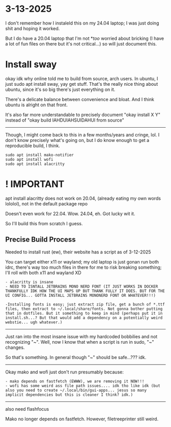 # 3-13-2025 

I don't remember how I instaleld this on my 24.04 laptop; I was just doing shit and hoping it worked. 

But I do have a 20.04 laptop that I'm not **too* worried about bricking (I have a lot of fun files on there but it's not critical...) so will just document this. 

# Install sway 

okay idk why online told me to build from source, arch users. In ubuntu, I just sudo apt install sway, yay get stuff. That's the really nice thing about ubuntu, since it's so big there's just everything on it. 

There's a delicate balance between convenience and bloat. And I think ubuntu is alright on that front. 

It's also far more understandable to precisely document "okay install X Y" instead of "okay build IAHDUIAHSUIDAHUI from source"

---
Though, I might come back to this in a few months/years and cringe, lol. I don't know precisely what's going on, but I do know enough to get a reproducible build, I think. 

```
sudo apt install mako-notifier 
sudo apt install wofi 
sudo apt install alacritty
```

# ! IMPORTANT 

apt install alacritty does not work on 20.04, (already eating my own words lololol), not in the default package repo 

Doesn't even work for 22.04. Wow. 24.04, eh. Got lucky wit it. 

So I'll build this from scratch I guess. 

## Precise Build Process

Needed to install rust (ew), their website has a script as of 3-12-2025 

You can target either x11 or wayland; my old laptop is just gonan run both idrc, there's way too much files in there for me to risk breaking something; I'll roll with both x11 and wayland XD 


    - alacritty is insane 
    - NEED TO ISNTALL JETBRAINS MONO NERD FONT (IT JUST WORKS IN DOCKER THANKFULLY IDK HOW THE UI MAPS UP BUT THANK FULLY IT DOES. BUT FOR THE UI CONFIG... GOTTA INSTALL JETBRAINS MONONERD FONT OR WHATEVER!!!)

    -Installing fonts is easy; just extract zip file, get a bunch of *.ttf files, then extract to ~/.local/share/fonts. Not gonna bother putting that in dotfiles. But it something to keep in mind (perhaps put it in install.sh...? But that would add a dependency on a potentially weird webstie... ugh whatever.)


---

Just ran into the most insane issue with my hardcoded bobbilies and not recognizing "~". Well, now I know that when a script is run in sudo, "\~" changes. 

So that's something. In general though "~" should be safe...??? idk. 

----

Okay mako and wofi just don't run presumably because:

    - mako depends on fastfetch (EWWW), we are removing it NOW!!!
    - wofi has some weird ass file path issues.... idk tho like idk (but also you need to create ~/.local/bin/gui-apps... jesus so many implicit dependencies but this is cleaner I think? idk.)
    

---
also need flashfocus

Mako no longer depends on fastfetch. However, filetreeprinter still weird.




